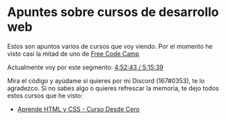 # Apuntes sobre cursos de desarrollo web
Estos son apuntos varios de cursos que voy viendo.
Por el momento he visto casi la mitad de uno de [Free Code Camp](https://youtu.be/XqFR2lqBYPs)

Actualmente voy por este segmento: [4:52:43 / 5:15:39](https://youtu.be/XqFR2lqBYPs?t=17563)

Mira el código y ayúdame si quieres por mi Discord (167#0353), te lo agradezco. Si no sabes algo o quieres refrescar la memoria, te dejo todos estos cursos que he visto:

- [Aprende HTML y CSS - Curso Desde Cero](https://youtu.be/XqFR2lqBYPs)
